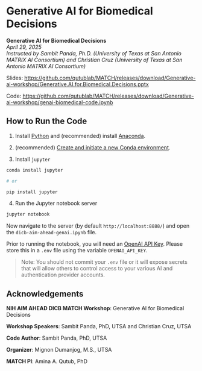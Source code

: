 # Generative AI for Biomedical Decisions

**Generative AI for Biomedical Decisions**<br>
*April 29, 2025*<br>
*Instructed by Sambit Panda, Ph.D. (University of Texas at San Antonio MATRIX AI Consortium)
and Christian Cruz (University of Texas at San Antonio MATRIX AI Consortium)*

Slides: https://github.com/qutublab/MATCH/releases/download/Generative-ai-workshop/Generative.AI.for.Biomedical.Decisions.pptx

Code: https://github.com/qutublab/MATCH/releases/download/Generative-ai-workshop/genai-biomedical-code.ipynb

## How to Run the Code

1. Install [Python](https://www.python.org/downloads/) and (recommended) install [Anaconda](https://www.anaconda.com/).

2. (recommended) [Create and initiate a new Conda environment](https://docs.conda.io/projects/conda/en/stable/user-guide/tasks/manage-environments.html).

3. Install `jupyter`

```sh
conda install jupyter

# or

pip install jupyter
```

4. Run the Jupyter notebook server

```sh
jupyter notebook
```

Now navigate to the server (by default `http://localhost:8888/`) and open the `dicb-aim-ahead-genai.ipynb` file.

Prior to running the notebook, you will need an [OpenAI API Key](https://platform.openai.com/docs/guides/production-best-practices/api-keys). Please store this in a `.env` file using the variable `OPENAI_API_KEY`.

> Note: You should not commit your `.env` file or it will expose secrets that will allow others to control access to your various AI and authentication provider accounts.

## Acknowledgements

**NIH AIM AHEAD DICB MATCH Workshop**: Generative AI for Biomedical Decisions

**Workshop Speakers**: Sambit Panda, PhD, UTSA and Christian Cruz, UTSA

**Code Author**: Sambit Panda, PhD, UTSA

**Organizer**: Mignon Dumanjog, M.S., UTSA

**MATCH PI**: Amina A. Qutub, PhD

